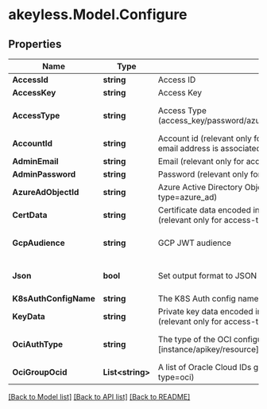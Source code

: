 # akeyless.Model.Configure

## Properties

Name | Type | Description | Notes
------------ | ------------- | ------------- | -------------
**AccessId** | **string** | Access ID | [optional] 
**AccessKey** | **string** | Access Key | [optional] 
**AccessType** | **string** | Access Type (access_key/password/azure_ad/saml/oidc/aws_iam/gcp/k8s/cert) | [optional] [default to "access_key"]
**AccountId** | **string** | Account id (relevant only for access-type&#x3D;password where the email address is associated with more than one account) | [optional] 
**AdminEmail** | **string** | Email (relevant only for access-type&#x3D;password) | [optional] 
**AdminPassword** | **string** | Password (relevant only for access-type&#x3D;password) | [optional] 
**AzureAdObjectId** | **string** | Azure Active Directory ObjectId (relevant only for access-type&#x3D;azure_ad) | [optional] 
**CertData** | **string** | Certificate data encoded in base64. Used if file was not provided. (relevant only for access-type&#x3D;cert in Curl Context) | [optional] 
**GcpAudience** | **string** | GCP JWT audience | [optional] [default to "akeyless.io"]
**Json** | **bool** | Set output format to JSON | [optional] [default to false]
**K8sAuthConfigName** | **string** | The K8S Auth config name (relevant only for access-type&#x3D;k8s) | [optional] 
**KeyData** | **string** | Private key data encoded in base64. Used if file was not provided.(relevant only for access-type&#x3D;cert in Curl Context) | [optional] 
**OciAuthType** | **string** | The type of the OCI configuration to use [instance/apikey/resource] (relevant only for access-type&#x3D;oci) | [optional] [default to "apikey"]
**OciGroupOcid** | **List&lt;string&gt;** | A list of Oracle Cloud IDs groups (relevant only for access-type&#x3D;oci) | [optional] 

[[Back to Model list]](../README.md#documentation-for-models) [[Back to API list]](../README.md#documentation-for-api-endpoints) [[Back to README]](../README.md)

